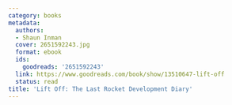 ```yaml
---
category: books
metadata:
  authors:
  - Shaun Inman
  cover: 2651592243.jpg
  format: ebook
  ids:
    goodreads: '2651592243'
  link: https://www.goodreads.com/book/show/13510647-lift-off
  status: read
title: 'Lift Off: The Last Rocket Development Diary'
---
```

